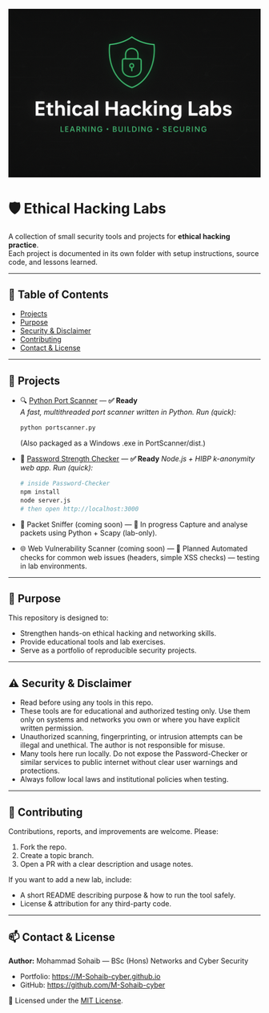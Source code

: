 <p align="center">
  <img src="banner.png" alt="Ethical Hacking Labs Banner" />
</p>

# 🛡️ Ethical Hacking Labs

A collection of small security tools and projects for **ethical hacking practice**.  
Each project is documented in its own folder with setup instructions, source code, and lessons learned.  

---

## 📑 Table of Contents
- [Projects](#-projects)  
- [Purpose](#-purpose)  
- [Security & Disclaimer](#-security--disclaimer)  
- [Contributing](#-contributing)  
- [Contact & License](#-contact--license)

---

## 📂 Projects

- 🔍 [Python Port Scanner](PortScanner/README.md) — **✅ Ready**  
  *A fast, multithreaded port scanner written in Python. Run (quick):*  
  ```bash
  python portscanner.py
  ```
  (Also packaged as a Windows .exe in PortScanner/dist.)

- 🔐 [Password Strength Checker](Password-Checker/README.md) — **✅ Ready**
  *Node.js + HIBP k-anonymity web app. Run (quick):*
  ```bash
  # inside Password-Checker
  npm install
  node server.js
  # then open http://localhost:3000  
  ```

- 📡 Packet Sniffer (coming soon) — 🧪 In progress
  Capture and analyse packets using Python + Scapy (lab-only).

- 🌐 Web Vulnerability Scanner (coming soon) — 🧪 Planned
  Automated checks for common web issues (headers, simple XSS checks) — testing in lab environments. 

---

## 🎯 Purpose
This repository is designed to:  
- Strengthen hands-on ethical hacking and networking skills.  
- Provide educational tools and lab exercises.  
- Serve as a portfolio of reproducible security projects. 

---

## ⚠️ Security & Disclaimer
- Read before using any tools in this repo.
- These tools are for educational and authorized testing only. Use them only on systems and networks you own or where you have explicit written permission.
- Unauthorized scanning, fingerprinting, or intrusion attempts can be illegal and unethical. The author is not responsible for misuse.
- Many tools here run locally. Do not expose the Password-Checker or similar services to public internet without clear user warnings and protections.
- Always follow local laws and institutional policies when testing. 

---

## 🤝 Contributing
Contributions, reports, and improvements are welcome. Please:
1. Fork the repo.
2. Create a topic branch.
3. Open a PR with a clear description and usage notes.

If you want to add a new lab, include:
- A short README describing purpose & how to run the tool safely.
- License & attribution for any third-party code.

 ---

## 📫 Contact & License
**Author:** Mohammad Sohaib — BSc (Hons) Networks and Cyber Security  
- Portfolio: https://M-Sohaib-cyber.github.io  
- GitHub: https://github.com/M-Sohaib-cyber  

📜 Licensed under the [MIT License](LICENSE).
